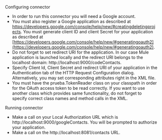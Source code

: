 Configuring connector

- In order to run this connector you will need a Google account.
- You must also register a Google application as described at https://developers.google.com/console/help/new/#creatingdeletingprojects. You must generate client ID and client Secret for your application as described at [https://developers.google.com/console/help/new/#generatingoauth2](https://developers.google.com/console/help/new/#generatingoauth2). 
- Do not forget to set redirect URI for the application. In our case Mule application is launched locally and the redirect URI belongs to the localhost domain: http://localhost:9000/codeContacts.
- Specify Client Id, Client Secret and redirect URI of your application in the Authentication tab of the HTTP Request Configuration dialog. Alternatively, you may set corresponding attributes right in the XML file.
- You must have the prueba.TokenReader class on your classpath in order for the OAuth access token to be read correctly. If you want to use another class which provides same functionality, do not forget to specify correct class names and method calls in the XML.


Running connector

- Make a call on your Local Authorization URL which is http://localhost:9000/googleContacts. You will be prompted to authorize your application.
- Make a call on the http://localhost:8081/contacts URL.